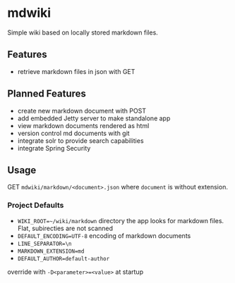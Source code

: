 # mdwiki
Simple wiki based on locally stored markdown files.

## Features

- retrieve markdown files in json with GET

## Planned Features

- create new markdown document with POST
- add embedded Jetty server to make standalone app
- view markdown documents rendered as html
- version control md documents with git
- integrate solr to provide search capabilities
- integrate Spring Security

## Usage

GET `mdwiki/markdown/<document>.json` where `document` is without extension.

### Project Defaults

- `WIKI_ROOT=~/wiki/markdown`
  directory the app looks for markdown files. Flat, subirecties are not scanned
- `DEFAULT_ENCODING=UTF-8`
  encoding of markdown documents
- `LINE_SEPARATOR=\n`
- `MARKDOWN_EXTENSION=md`
- `DEFAULT_AUTHOR=default-author`

override with `-D<parameter>=<value>` at startup
